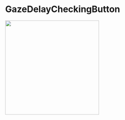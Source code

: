 # GazeDelayCheckingButton

<img width="300" src="https://user-images.githubusercontent.com/30307587/87244965-60f6d780-c47c-11ea-8ef0-3297f413e7c7.gif">
